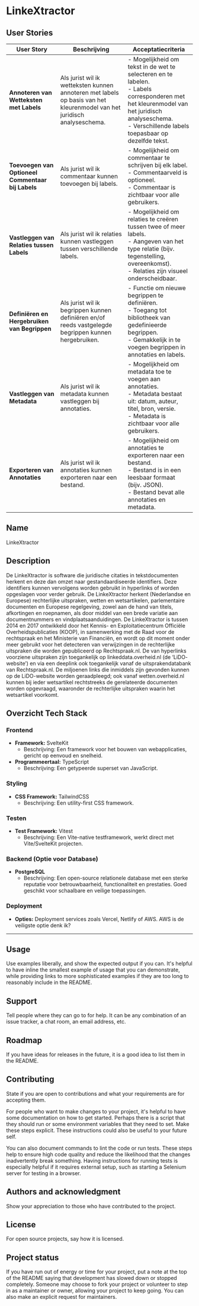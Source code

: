 # LinkeXtractor

## User Stories
| User Story | Beschrijving | Acceptatiecriteria                                                                                                                                                                                      |
|------------|--------------|---------------------------------------------------------------------------------------------------------------------------------------------------------------------------------------------------------|
| **Annoteren van Wetteksten met Labels** | Als jurist wil ik wetteksten kunnen annoteren met labels op basis van het kleurenmodel van het juridisch analyseschema. | - Mogelijkheid om tekst in de wet te selecteren en te labelen.<br>- Labels corresponderen met het kleurenmodel van het juridisch analyseschema.<br>- Verschillende labels toepasbaar op dezelfde tekst. |
| **Toevoegen van Optioneel Commentaar bij Labels** | Als jurist wil ik commentaar kunnen toevoegen bij labels. | - Mogelijkheid om commentaar te schrijven bij elk label.<br>- Commentaarveld is optioneel.<br>- Commentaar is zichtbaar voor alle gebruikers.                                                           |
| **Vastleggen van Relaties tussen Labels** | Als jurist wil ik relaties kunnen vastleggen tussen verschillende labels. | - Mogelijkheid om relaties te creëren tussen twee of meer labels.<br>- Aangeven van het type relatie (bijv. tegenstelling, overeenkomst).<br>- Relaties zijn visueel onderscheidbaar.                   |
| **Definiëren en Hergebruiken van Begrippen** | Als jurist wil ik begrippen kunnen definiëren en/of reeds vastgelegde begrippen kunnen hergebruiken. | - Functie om nieuwe begrippen te definiëren.<br>- Toegang tot bibliotheek van gedefinieerde begrippen.<br>- Gemakkelijk in te voegen begrippen in annotaties en labels.                                 |
| **Vastleggen van Metadata** | Als jurist wil ik metadata kunnen vastleggen bij annotaties. | - Mogelijkheid om metadata toe te voegen aan annotaties.<br>- Metadata bestaat uit: datum, auteur, titel, bron, versie.<br>- Metadata is zichtbaar voor alle gebruikers.                                |
| **Exporteren van Annotaties** | Als jurist wil ik annotaties kunnen exporteren naar een bestand. | - Mogelijkheid om annotaties te exporteren naar een bestand.<br>- Bestand is in een leesbaar formaat (bijv. JSON).<br>- Bestand bevat alle annotaties en metadata.                                      |


## Name
LinkeXtractor

## Description
De LinkeXtractor is software die juridische citaties in tekstdocumenten herkent en deze dan omzet
naar gestandaardiseerde identifiers. Deze identifiers kunnen vervolgens worden gebruikt in
hyperlinks of worden opgeslagen voor verder gebruik. De LinkeXtractor herkent (Nederlandse en
Europese) rechterlijke uitspraken, wetten en wetsartikelen, parlementaire documenten en Europese
regelgeving, zowel aan de hand van titels, afkortingen en roepnamen, als door middel van een brede
variatie aan documentnummers en vindplaatsaanduidingen.
De LinkeXtractor is tussen 2014 en 2017 ontwikkeld door het Kennis- en Exploitatiecentrum Officiële
Overheidspublicaties (KOOP), in samenwerking met de Raad voor de rechtspraak en het Ministerie
van Financiën, en wordt op dit moment onder meer gebruikt voor het detecteren van verwijzingen
in de rechterlijke uitspraken die worden gepubliceerd op Rechtspraak.nl.
De van hyperlinks voorziene uitspraken zijn toegankelijk op linkeddata.overheid.nl (de ‘LiDO-
website’) en via een deeplink ook toegankelijk vanaf de uitsprakendatabank van Rechtspraak.nl.
De miljoenen links die inmiddels zijn gevonden kunnen op de LiDO-website worden geraadpleegd;
ook vanaf wetten.overheid.nl kunnen bij ieder wetsartikel rechtstreeks de gerelateerde documenten
worden opgevraagd, waaronder de rechterlijke uitspraken waarin het wetsartikel voorkomt.


## Overzicht Tech Stack

### Frontend
- **Framework:** SvelteKit
    - Beschrijving: Een framework voor het bouwen van webapplicaties, gericht op eenvoud en snelheid.
- **Programmeertaal:** TypeScript
    - Beschrijving: Een getypeerde superset van JavaScript.

### Styling
- **CSS Framework:** TailwindCSS
    - Beschrijving: Een utility-first CSS framework. 

### Testen
- **Test Framework:** Vitest
    - Beschrijving: Een Vite-native testframework, werkt direct met Vite/SvelteKit projecten.

### Backend (Optie voor Database)
- **PostgreSQL**
    - Beschrijving: Een open-source relationele database met een sterke reputatie voor betrouwbaarheid, functionaliteit en prestaties. Goed geschikt voor schaalbare en veilige toepassingen.
### Deployment
- **Opties:** Deployment services zoals Vercel, Netlify of AWS. AWS is de veiligste optie denk ik?


***
## Usage
Use examples liberally, and show the expected output if you can. It's helpful to have inline the smallest example of usage that you can demonstrate, while providing links to more sophisticated examples if they are too long to reasonably include in the README.

## Support
Tell people where they can go to for help. It can be any combination of an issue tracker, a chat room, an email address, etc.

## Roadmap
If you have ideas for releases in the future, it is a good idea to list them in the README.

## Contributing
State if you are open to contributions and what your requirements are for accepting them.

For people who want to make changes to your project, it's helpful to have some documentation on how to get started. Perhaps there is a script that they should run or some environment variables that they need to set. Make these steps explicit. These instructions could also be useful to your future self.

You can also document commands to lint the code or run tests. These steps help to ensure high code quality and reduce the likelihood that the changes inadvertently break something. Having instructions for running tests is especially helpful if it requires external setup, such as starting a Selenium server for testing in a browser.

## Authors and acknowledgment
Show your appreciation to those who have contributed to the project.

## License
For open source projects, say how it is licensed.

## Project status
If you have run out of energy or time for your project, put a note at the top of the README saying that development has slowed down or stopped completely. Someone may choose to fork your project or volunteer to step in as a maintainer or owner, allowing your project to keep going. You can also make an explicit request for maintainers.
